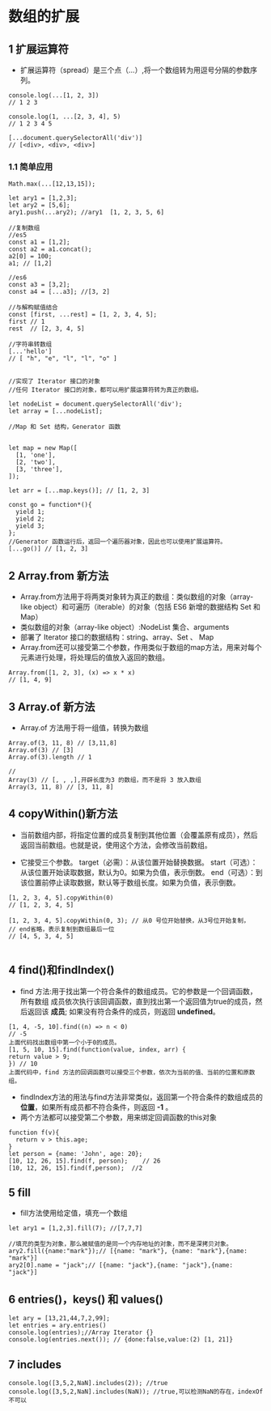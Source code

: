 # 数组的扩展

## 1 扩展运算符
* 扩展运算符（spread）是三个点（...）,将一个数组转为用逗号分隔的参数序列。

```
console.log(...[1, 2, 3])
// 1 2 3

console.log(1, ...[2, 3, 4], 5)
// 1 2 3 4 5

[...document.querySelectorAll('div')]
// [<div>, <div>, <div>]
```

### 1.1 简单应用

```
Math.max(...[12,13,15]);

let ary1 = [1,2,3];
let ary2 = [5,6];
ary1.push(...ary2); //ary1  [1, 2, 3, 5, 6]

//复制数组
//es5
const a1 = [1,2];
const a2 = a1.concat();
a2[0] = 100;
a1; // [1,2]

//es6
const a3 = [3,2]; 
const a4 = [...a3]; //[3, 2]

//与解构赋值结合
const [first, ...rest] = [1, 2, 3, 4, 5];
first // 1
rest  // [2, 3, 4, 5]

//字符串转数组
[...'hello']
// [ "h", "e", "l", "l", "o" ]


//实现了 Iterator 接口的对象
//任何 Iterator 接口的对象，都可以用扩展运算符转为真正的数组。

let nodeList = document.querySelectorAll('div');
let array = [...nodeList];

//Map 和 Set 结构，Generator 函数


let map = new Map([
  [1, 'one'],
  [2, 'two'],
  [3, 'three'],
]);

let arr = [...map.keys()]; // [1, 2, 3]

const go = function*(){
  yield 1;
  yield 2;
  yield 3;
};
//Generator 函数运行后，返回一个遍历器对象，因此也可以使用扩展运算符。
[...go()] // [1, 2, 3]
```

## 2 Array.from 新方法

* Array.from方法用于将两类对象转为真正的数组：类似数组的对象（array-like object）和可遍历（iterable）的对象（包括 ES6 新增的数据结构 Set 和 Map）
* 类似数组的对象（array-like object）:NodeList 集合、arguments
* 部署了 Iterator 接口的数据结构：string、array、Set 、 Map
* Array.from还可以接受第二个参数，作用类似于数组的map方法，用来对每个元素进行处理，将处理后的值放入返回的数组。
```
Array.from([1, 2, 3], (x) => x * x)
// [1, 4, 9]
```

## 3 Array.of 新方法
* Array.of 方法用于将一组值，转换为数组

```
Array.of(3, 11, 8) // [3,11,8]
Array.of(3) // [3]
Array.of(3).length // 1

// 
Array(3) // [, , ,],开辟长度为3 的数组，而不是将 3 放入数组
Array(3, 11, 8) // [3, 11, 8]
```

## 4 copyWithin()新方法
* 当前数组内部，将指定位置的成员复制到其他位置（会覆盖原有成员），然后
 返回当前数组。也就是说，使用这个方法，会修改当前数组。

* 它接受三个参数。
target（必需）：从该位置开始替换数据。
start（可选）：从该位置开始读取数据，默认为0。如果为负值，表示倒数。
end（可选）：到该位置前停止读取数据，默认等于数组长度。如果为负值，表示倒数。

```
[1, 2, 3, 4, 5].copyWithin(0)
// [1, 2, 3, 4, 5]

[1, 2, 3, 4, 5].copyWithin(0, 3); // 从0 号位开始替换，从3号位开始复制，
// end省略，表示复制到数组最后一位
// [4, 5, 3, 4, 5]


```


## 4 find()和findIndex()

* find 方法:用于找出第一个符合条件的数组成员。它的参数是一个回调函数，所有数组
成员依次执行该回调函数，直到找出第一个返回值为true的成员，然后返回该 __成员__; 
如果没有符合条件的成员，则返回 __undefined__。

```
[1, 4, -5, 10].find((n) => n < 0)
// -5
上面代码找出数组中第一个小于0的成员。
[1, 5, 10, 15].find(function(value, index, arr) {
return value > 9;
}) // 10
上面代码中，find 方法的回调函数可以接受三个参数，依次为当前的值、当前的位置和原数组。
```

* findIndex方法的用法与find方法非常类似，返回第一个符合条件的数组成员的 __位置__，如果所有成员都不符合条件，则返回 __-1__ 。
* 两个方法都可以接受第二个参数，用来绑定回调函数的this对象 

```
function f(v){
  return v > this.age;
}
let person = {name: 'John', age: 20};
[10, 12, 26, 15].find(f, person);    // 26
[10, 12, 26, 15].find(f,person);  //2
```

## 5 fill
* fill方法使用给定值，填充一个数组

```
let ary1 = [1,2,3].fill(7); //[7,7,7]

//填充的类型为对象，那么被赋值的是同一个内存地址的对象，而不是深拷贝对象。
ary2.fill({name:"mark"});// [{name: "mark"}, {name: "mark"},{name: "mark"}]
ary2[0].name = "jack";// [{name: "jack"},{name: "jack"},{name: "jack"}]
```

## 6 entries()，keys() 和 values()

```
let ary = [13,21,44,7,2,99];
let entries = ary.entries()
console.log(entries);//Array Iterator {}
console.log(entries.next()); // {done:false,value:(2) [1, 21]}
```

## 7 includes

```
console.log([3,5,2,NaN].includes(2)); //true 
console.log([3,5,2,NaN].includes(NaN)); //true,可以检测NaN的存在，indexOf不可以
```





























